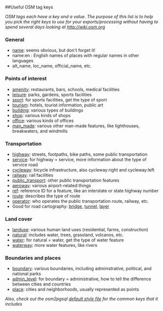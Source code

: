##Useful OSM tag keys

_OSM tags each have a key and a value. The purpose of this list is to help you pick the right keys to use for your exports/processing without having to spend several days looking at http://wiki.osm.org_

### General
* [name](http://wiki.openstreetmap.org/wiki/Name): seems obvious, but don't forget it!
* name:en : English names of places with regular names in other languages
* alt_name, loc_name, official_name, etc.

### Points of interest
* [amenity](http://wiki.openstreetmap.org/wiki/Key:amenity): restaurants, bars, schools, medical facilities
* [leisure](http://wiki.openstreetmap.org/wiki/Key:leisure): parks, gardens, sports facilities
* [sport](http://wiki.openstreetmap.org/wiki/Key:sport): for sports facilities, get the type of sport
* [tourism](http://wiki.openstreetmap.org/wiki/Key:tourism): hotels, tourist information, public art
* [building](http://wiki.openstreetmap.org/wiki/Key:building): various types of buildings
* [shop](http://wiki.openstreetmap.org/wiki/Key:shop): various kinds of shops
* [office](http://wiki.openstreetmap.org/wiki/Key:office): various kinds of offices
* [man_made](http://wiki.openstreetmap.org/wiki/Key:man_made): various other man-made features, like lighthouses, breakwaters, and windmills

### Transportation
* [highway](http://wiki.openstreetmap.org/wiki/Key:highway): streets, footpaths, bike paths, some public transportation
* [service](http://wiki.openstreetmap.org/wiki/Key:service): for highway = service, more information about the type of service road
* [cycleway](http://wiki.openstreetmap.org/wiki/Key:cycleway): bicycle infrastructure, also cycleway:right and cycleway:left
* [railway](http://wiki.openstreetmap.org/wiki/Key:railway): rail facilities
* [public_transport](http://wiki.openstreetmap.org/wiki/Key:public_transport): other public transportation features
* [aeroway](http://wiki.openstreetmap.org/wiki/Key:aeroway): various airport-related things
* [ref](http://wiki.openstreetmap.org/wiki/Key:ref): reference ID for a feature, like an interstate or state highway number
* [route](http://wiki.openstreetmap.org/wiki/Key:route): describes the type of route
* [operator](http://wiki.openstreetmap.org/wiki/Key:operator): who operates the public transportation route, railway, etc.
* Good for road cartography: [bridge](http://wiki.openstreetmap.org/wiki/Key:bridge), [tunnel](http://wiki.openstreetmap.org/wiki/Key:tunnel), [layer](http://wiki.openstreetmap.org/wiki/Key:layer)

### Land cover
* [landuse](http://wiki.openstreetmap.org/wiki/Key:landuse): various human land uses (residential, farms, construction)
* [natural](http://wiki.openstreetmap.org/wiki/Key:natural): includes water, trees, grassland, volcanos, etc.
* [water](http://wiki.openstreetmap.org/wiki/Key:water): for natural = water, get the type of water feature
* [waterway](http://wiki.openstreetmap.org/wiki/Key:waterway): more water features, like rivers

### Boundaries and places
* [boundary](http://wiki.openstreetmap.org/wiki/Key:boundary): various boundaries, including administrative, political, and national parks 
* [admin_level](http://wiki.openstreetmap.org/wiki/Admin_level): for boundary = administrative, how to tell the difference between cities and countries
* [place](http://wiki.openstreetmap.org/wiki/Key:place): cities and neighborhoods, usually represented as points

_Also, check out the osm2pgsql [default style file](https://github.com/openstreetmap/osm2pgsql/blob/master/default.style) for the common keys that it includes_
